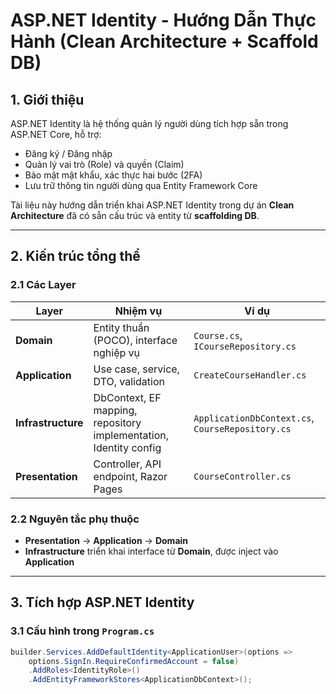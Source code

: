 ﻿# ASP.NET Identity - Hướng Dẫn Thực Hành (Clean Architecture + Scaffold DB)

## 1. Giới thiệu
ASP.NET Identity là hệ thống quản lý người dùng tích hợp sẵn trong ASP.NET Core, hỗ trợ:
- Đăng ký / Đăng nhập
- Quản lý vai trò (Role) và quyền (Claim)
- Bảo mật mật khẩu, xác thực hai bước (2FA)
- Lưu trữ thông tin người dùng qua Entity Framework Core

Tài liệu này hướng dẫn triển khai ASP.NET Identity trong dự án **Clean Architecture** đã có sẵn cấu trúc và entity từ **scaffolding DB**.

---

## 2. Kiến trúc tổng thể

### 2.1 Các Layer
| Layer | Nhiệm vụ | Ví dụ |
|-------|----------|-------|
| **Domain** | Entity thuần (POCO), interface nghiệp vụ | `Course.cs`, `ICourseRepository.cs` |
| **Application** | Use case, service, DTO, validation | `CreateCourseHandler.cs` |
| **Infrastructure** | DbContext, EF mapping, repository implementation, Identity config | `ApplicationDbContext.cs`, `CourseRepository.cs` |
| **Presentation** | Controller, API endpoint, Razor Pages | `CourseController.cs` |

### 2.2 Nguyên tắc phụ thuộc
- **Presentation** → **Application** → **Domain**
- **Infrastructure** triển khai interface từ **Domain**, được inject vào **Application**

---

## 3. Tích hợp ASP.NET Identity

### 3.1 Cấu hình trong `Program.cs`
```csharp
builder.Services.AddDefaultIdentity<ApplicationUser>(options =>
    options.SignIn.RequireConfirmedAccount = false)
    .AddRoles<IdentityRole>()
    .AddEntityFrameworkStores<ApplicationDbContext>();
